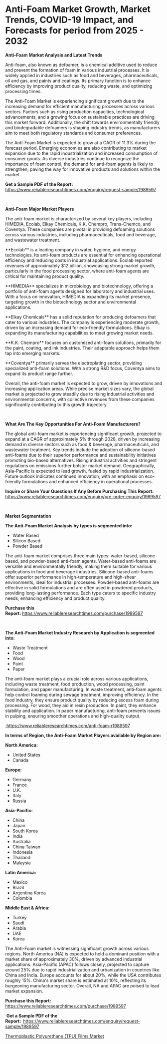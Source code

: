 <p><h1>Anti-Foam Market Growth, Market Trends, COVID-19 Impact, and Forecasts for period from 2025 - 2032</h1></p><p><strong>Anti-Foam Market Analysis and Latest Trends</strong></p>
<p><p>Anti-foam, also known as defoamer, is a chemical additive used to reduce and prevent the formation of foam in various industrial processes. It is widely applied in industries such as food and beverages, pharmaceuticals, oil and gas, and paints and coatings. Its primary function is to enhance efficiency by improving product quality, reducing waste, and optimizing processing times.</p><p>The Anti-Foam Market is experiencing significant growth due to the increasing demand for efficient manufacturing processes across various sectors. Factors such as rising production capacities, technological advancements, and a growing focus on sustainable practices are driving this market forward. Additionally, the shift towards environmentally friendly and biodegradable defoamers is shaping industry trends, as manufacturers aim to meet both regulatory standards and consumer preferences. </p><p>The Anti-Foam Market is expected to grow at a CAGR of 11.3% during the forecast period. Emerging economies are also contributing to market expansion due to the rapid industrialization and increased consumption of consumer goods. As diverse industries continue to recognize the importance of foam control, the demand for anti-foam agents is likely to strengthen, paving the way for innovative products and solutions within the market.</p></p>
<p><strong>Get a Sample PDF of the Report:&nbsp;</strong> <a href="https://www.reliableresearchtimes.com/enquiry/request-sample/1989597?utm_campaign=2183&utm_medium=2&utm_source=Github&utm_content=ia&utm_term=04022025&utm_id=anti-foam">https://www.reliableresearchtimes.com/enquiry/request-sample/1989597</a></p>
<p>&nbsp;</p>
<p><strong>Anti-Foam Major Market Players</strong></p>
<p><p>The anti-foam market is characterized by several key players, including HIMEDIA, Ecolab, Elkay Chemicals, K.K. Chempro, Trans-Chemco, and Coventya. These companies are pivotal in providing defoaming solutions across various industries, including pharmaceuticals, food and beverage, and wastewater treatment.</p><p>**Ecolab** is a leading company in water, hygiene, and energy technologies. Its anti-foam products are essential for enhancing operational efficiency and reducing costs in industrial applications. Ecolab reported revenues of approximately $12 billion, showcasing strong market growth, particularly in the food processing sector, where anti-foam agents are critical for maintaining product quality.</p><p>**HIMEDIA** specializes in microbiology and biotechnology, offering a portfolio of anti-foam agents designed for laboratory and industrial uses. With a focus on innovation, HIMEDIA is expanding its market presence, targeting growth in the biotechnology sector and environmental applications.</p><p>**Elkay Chemicals** has a solid reputation for producing defoamers that cater to various industries. The company is experiencing moderate growth, driven by an increasing demand for eco-friendly formulations. Elkay is expanding its manufacturing capabilities to meet growing market needs.</p><p>**K.K. Chempro** focuses on customized anti-foam solutions, primarily for the paint, coating, and ink industries. Their adaptable approach helps them tap into emerging markets. </p><p>**Coventya** primarily serves the electroplating sector, providing specialized anti-foam solutions. With a strong R&D focus, Coventya aims to expand its product range further.</p><p>Overall, the anti-foam market is expected to grow, driven by innovations and increasing application areas. While precise market sizes vary, the global market is projected to grow steadily due to rising industrial activities and environmental concerns, with collective revenues from these companies significantly contributing to this growth trajectory.</p></p>
<p>&nbsp;</p>
<p><strong>What Are The Key Opportunities For Anti-Foam Manufacturers?</strong></p>
<p><p>The global anti-foam market is experiencing significant growth, projected to expand at a CAGR of approximately 5% through 2028, driven by increasing demand in diverse sectors such as food & beverage, pharmaceuticals, and wastewater treatment. Key trends include the adoption of silicone-based anti-foams due to their superior performance and sustainability initiatives promoting bio-based alternatives. Rising industrial activities and stringent regulations on emissions further bolster market demand. Geographically, Asia-Pacific is expected to lead growth, fueled by rapid industrialization. Future outlook indicates continued innovation, with an emphasis on eco-friendly formulations and enhanced efficiency in operational processes.</p></p>
<p><strong>Inquire or Share Your Questions If Any Before Purchasing This Report:</strong> <a href="https://www.reliableresearchtimes.com/enquiry/pre-order-enquiry/1989597?utm_campaign=2183&utm_medium=2&utm_source=Github&utm_content=ia&utm_term=04022025&utm_id=anti-foam">https://www.reliableresearchtimes.com/enquiry/pre-order-enquiry/1989597</a></p>
<p>&nbsp;</p>
<p><strong>Market Segmentation</strong></p>
<p><strong>The Anti-Foam Market Analysis by types is segmented into:</strong></p>
<p><ul><li>Water Based</li><li>Silicon Based</li><li>Powder Based</li></ul></p>
<p><p>The anti-foam market comprises three main types: water-based, silicone-based, and powder-based anti-foam agents. Water-based anti-foams are versatile and environmentally friendly, making them suitable for various applications in food and beverage industries. Silicone-based anti-foams offer superior performance in high-temperature and high-shear environments, ideal for industrial processes. Powder-based anti-foams are effective in solid formulations and are often used in powdered products, providing long-lasting performance. Each type caters to specific industry needs, enhancing efficiency and product quality.</p></p>
<p><strong>Purchase this Report:&nbsp;</strong><a href="https://www.reliableresearchtimes.com/purchase/1989597?utm_campaign=2183&utm_medium=2&utm_source=Github&utm_content=ia&utm_term=04022025&utm_id=anti-foam">https://www.reliableresearchtimes.com/purchase/1989597</a></p>
<p>&nbsp;</p>
<p><strong>The Anti-Foam Market Industry Research by Application is segmented into:</strong></p>
<p><ul><li>Waste Treatment</li><li>Food</li><li>Wood</li><li>Paint</li><li>Paper</li></ul></p>
<p><p>The anti-foam market plays a crucial role across various applications, including waste treatment, food production, wood processing, paint formulation, and paper manufacturing. In waste treatment, anti-foam agents help control foaming during sewage treatment, improving efficiency. In the food industry, they ensure product quality by reducing excess foam during processing. For wood, they aid in resin production. In paint, they enhance stability and application. In paper manufacturing, anti-foam prevents issues in pulping, ensuring smoother operations and high-quality output.</p></p>
<p><a href="https://www.reliableresearchtimes.com/anti-foam-r1989597?utm_campaign=2183&utm_medium=2&utm_source=Github&utm_content=ia&utm_term=04022025&utm_id=anti-foam">&nbsp;https://www.reliableresearchtimes.com/anti-foam-r1989597</a></p>
<p><strong>In terms of Region, the Anti-Foam Market Players available by Region are:</strong></p>
<p>
    <p> <strong> North America: </strong>
        <ul>
            <li>United States</li>
            <li>Canada</li>
        </ul>
        </p> 
    <p> <strong> Europe: </strong>
        <ul>
            <li>Germany</li>
            <li>France</li>
            <li>U.K.</li>
            <li>Italy</li>
            <li>Russia</li>
        </ul>
        </p> 
    <p> <strong> Asia-Pacific: </strong>
        <ul>
            <li>China</li>
            <li>Japan</li>
            <li>South Korea</li>
            <li>India</li>
            <li>Australia</li>
            <li>China Taiwan</li>
            <li>Indonesia</li>
            <li>Thailand</li>
            <li>Malaysia</li>
        </ul>
        </p> 
    <p> <strong> Latin America: </strong>
        <ul>
            <li>Mexico</li>
            <li>Brazil</li>
            <li>Argentina Korea</li>
            <li>Colombia</li>
        </ul>
        </p> 
    <p> <strong> Middle East & Africa: </strong>
        <ul>
            <li>Turkey</li>
            <li>Saudi</li>
            <li>Arabia</li>
            <li>UAE</li>
            <li>Korea</li>
        </ul>
    </p>
    </p>
<p><p>The Anti-Foam market is witnessing significant growth across various regions. North America (NA) is expected to hold a dominant position with a market share of approximately 30%, driven by advanced industrial applications. Asia-Pacific (APAC) follows closely, projected to capture around 25% due to rapid industrialization and urbanization in countries like China and India. Europe accounts for about 20%, while the USA contributes roughly 15%. China's market share is estimated at 10%, reflecting its burgeoning manufacturing sector. Overall, NA and APAC are poised to lead market expansion.</p></p>
<p><strong>Purchase this Report: </strong><a href="https://www.reliableresearchtimes.com/purchase/1989597?utm_campaign=2183&utm_medium=2&utm_source=Github&utm_content=ia&utm_term=04022025&utm_id=anti-foam">https://www.reliableresearchtimes.com/purchase/1989597</a></p>
<p>&nbsp;<strong>Get a Sample PDF of the Report:&nbsp;&nbsp;</strong><a href="https://www.reliableresearchtimes.com/enquiry/request-sample/1989597?utm_campaign=2183&utm_medium=2&utm_source=Github&utm_content=ia&utm_term=04022025&utm_id=anti-foam">https://www.reliableresearchtimes.com/enquiry/request-sample/1989597</a></p>
<p><strong></strong></p>
<p><p><a href="https://github.com/tamvrosiya/Market-Research-Report-List-6/blob/main/thermoplastic-polyurethane-tpu-films-market.md?utm_campaign=2183&utm_medium=2&utm_source=Github&utm_content=ia&utm_term=04022025&utm_id=anti-foam">Thermoplastic Polyurethane (TPU) Films Market</a></p></p>